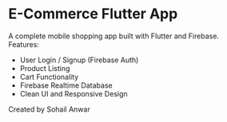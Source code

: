 # E-Commerce Flutter App

A complete mobile shopping app built with Flutter and Firebase.  
Features:
- User Login / Signup (Firebase Auth)
- Product Listing
- Cart Functionality
- Firebase Realtime Database
- Clean UI and Responsive Design

Created by Sohail Anwar
